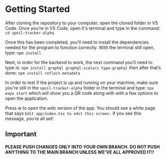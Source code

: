 # Getting Started

After cloning the repository to your computer, open the cloned folder in VS Code. Once you're in VS Code, open it's terminal and type in the command: `cd spoil-tracker-alpha`

Once this has been completed, you’ll need to install the dependencies needed for the program to function correctly. With the terminal still open, type: `npm install`

Next, in order for the backend to work, the next command you’ll need to type is: `npm install graphql graphql-scalars type-graphql` then after that’s done: `npm install reflect-metadata` 

In order to test if the project is up and running on your machine, make sure you're still in the `spoil-tracker-alpha` folder in the terminal and type: `npx expo start` 
which will show you a QR code along with with a few options to open the application.

Press w to open the web version of the app. You should see a white page that says `Edit app/index.tsx to edit this screen.` If you see this message, you’re all set!

## Important
#### **PLEASE PUSH CHANGES ONLY INTO YOUR OWN BRANCH. DO NOT PUSH ANYTHING TO THE MAIN BRANCH UNLESS WE’VE ALL APPROVED IT!!**
